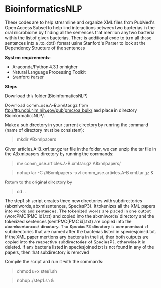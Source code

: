 # BioinformaticsNLP
These codes are to help streamline and organize XML files from PubMed's Open Access Subset to help find interactions between two bacterias in the oral microbiome by finding all the sentences that mention any two bacteria within the list of given bacterias. 
There is additional code to turn all those sentences into a .to_dot() format using Stanford's Parser to look at the Dependency Structure of the sentences

**System requirements:**

- Anaconda/Python 4.3.1 or higher
- Natural Language Processing Toolkit 
- Stanford Parser


**Steps**

Download this folder (BioinformaticsNLP)

Download comm_use.A-B.xml.tar.gz from ftp://ftp.ncbi.nlm.nih.gov/pub/pmc/oa_bulk/ and place in directory BioinformaticsNLP/.

Make a sub directory in your current directory by running the command (name of directory must be consistent):

> mkdir ABxmlpapers


Given articles.A-B.xml.tar.gz tar file in the folder, we can unzip the tar file in the ABxmlpapers directory by running the commands:

> mv comm_use.articles.A-B.xml.tar.gz ABxmlpapers/

> nohup tar -C /ABxmlpapers -xvf comm_use.articles.A-B.xml.tar.gz &

Return to the original directory by 

> cd ..

The step1.sh script creates three new directories with subdirectories (abxmlwords, abxmlsentences, SpeciesP3).  It tokenizes all the XML papers into words and sentences.  The tokenized words are placed in one output (wordPMC[PMC id].txt) and copied into the abxmlwords/ directory and the tokenized sentences (sentPMC[PMC id].txt) are copied into the abxmlsentences/ directory.  The SpeciesP3 directory is compromised of subdirectories that are named after the bacterias listed in speciesjoined.txt. If the XML paper mentions any bacteria in the list, then both outputs are copied into the respective subdirectories of SpeciesP3, otherwise it is deleted.  If any bacteria listed in speciesjoined.txt is not found in any of the papers, then that subdirectory is removed  

Compile the script and run it with the commands:

> chmod u+x step1.sh

> nohup ./step1.sh &



